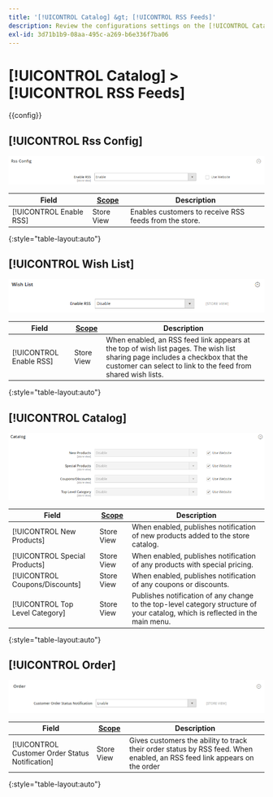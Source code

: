 ```yaml
---
title: '[!UICONTROL Catalog] &gt; [!UICONTROL RSS Feeds]'
description: Review the configurations settings on the [!UICONTROL Catalog] &gt; [!UICONTROL RSS Feeds] page of the Commerce Admin.
exl-id: 3d71b1b9-08aa-495c-a269-b6e336f7ba06
---
```

# [!UICONTROL Catalog] > [!UICONTROL RSS Feeds]

{{config}}

## [!UICONTROL Rss Config]

![Rss Config](./assets/rss-feeds-rss-config.png)<!-- zoom -->

<!-- [Rss Config](https://docs.magento.com/user-guide/marketing/rss-feed.html) -->

|Field|[Scope](../../getting-started/websites-stores-views.md#scope-settings)|Description|
|--- |--- |--- |
|[!UICONTROL Enable RSS]|Store View|Enables customers to receive RSS feeds from the store.|

{:style="table-layout:auto"}

## [!UICONTROL Wish List]

![Wish List](./assets/rss-feeds-wishlist.png)<!-- zoom -->

<!-- [Wish List](https://docs.magento.com/user-guide/marketing/wishlists.html) -->

|Field|[Scope](../../getting-started/websites-stores-views.md#scope-settings)|Description|
|--- |--- |--- |
|[!UICONTROL Enable RSS]|Store View|When enabled, an RSS feed link appears at the top of wish list pages. The wish list sharing page includes a checkbox that the customer can select to link to the feed from shared wish lists.|

{:style="table-layout:auto"}

## [!UICONTROL Catalog]

![Catalog](./assets/rss-feeds-catalog.png)<!-- zoom -->

<!-- [Catalog](https://docs.magento.com/user-guide/catalog/catalog-menu.html) -->

|Field|[Scope](../../getting-started/websites-stores-views.md#scope-settings)|Description|
|--- |--- |--- |
|[!UICONTROL New Products]|Store View|When enabled, publishes notification of new products added to the store catalog.|
|[!UICONTROL Special Products]|Store View|When enabled, publishes notification of any products with special pricing.|
|[!UICONTROL Coupons/Discounts]|Store View|When enabled, publishes notification of any coupons or discounts.|
|[!UICONTROL Top Level Category]|Store View|Publishes notification of any change to the top-level category structure of your catalog, which is reflected in the main menu.|

{:style="table-layout:auto"}

## [!UICONTROL Order]

![Order](./assets/rss-feeds-order.png)<!-- zoom -->

<!-- [Order](https://docs.magento.com/user-guide/sales/order-status-notification.html) -->

|Field|[Scope](../../getting-started/websites-stores-views.md#scope-settings)|Description|
|--- |--- |--- |
|[!UICONTROL Customer Order Status Notification]|Store View|Gives customers the ability to track their order status by RSS feed. When enabled, an RSS feed link appears on the order|

{:style="table-layout:auto"}
